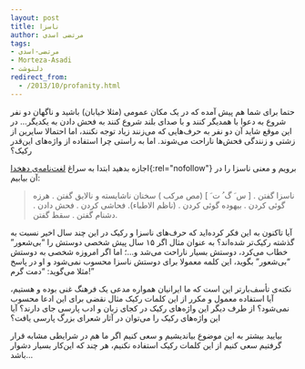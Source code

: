 ```yaml
---
layout: post
title: ناسزا
author: مرتضی اسدی
tags:
- مرتضی-اسدی
- Morteza-Asadi
- دلنوشت
redirect_from: 
  - /2013/10/profanity.html
---
```

  
  
حتما برای شما هم پیش آمده که در یک مکان عمومی (مثلا خیابان) باشید و ناگهان دو نفر شروع به دعوا با همدیگر کنند و با صدای بلند شروع کنند به فحش دادن به یکدیگر… در این موقع شاید آن دو نفر به حرف‌هایی که می‌زنند زیاد توجه نکنند، اما احتمالا سایرین از زشتی و زنندگی فحش‌ها ناراحت می‌شوند. اما به راستی چرا استفاده از واژه‌های این‌قدر رکیک؟  
  
اجازه بدهید ابتدا به سراغ [لغت‌نامه‌ی دهخدا](http://loghatnameh.com/ "لغت‌نامه‌ی دهخدا"){:rel="nofollow"} برویم و معنی ناسزا را در آن بیابیم:  

> ناسزا گفتن . \[ س َ گ ُ ت َ \] (مص مرکب ) سخنان ناشایسته و نالایق گفتن . هرزه گوئی کردن . بیهوده گوئی کردن . (ناظم الاطباء). فحاشی کردن . فحش دادن . دشنام گفتن . سقط گفتن.
  
آیا تاکنون به این فکر کرده‌اید که حرف‌های ناسزا و رکیک در این چند سال اخیر نسبت به گذشته رکیک‌تر شده‌اند؟ به عنوان مثال اگر ۱۵ سال پیش شخصی دوستش را “بی‌شعور” خطاب می‌کرد، دوستش بسیار ناراحت می‌شد و…؛ اما اگر امروزه شخصی به دوستش “بی‌شعور” بگوید، این کلمه معمولا برای دوستش ناسزا محسوب نمی‌شود و او در پاسخ مثلا می‌گوید: “دمت گرم!”  
  
نکته‌ی تأسف‌بارتر این است که ما ایرانیان همواره مدعی یک فرهنگ غنی بوده و هستیم، آیا استفاده معمول و مکرر از این کلمات رکیک مثال نقضی برای این ادعا محسوب نمی‌شود؟ از طرف دیگر این واژه‌های رکیک در کجای زبان و ادب پارسی جای دارند؟ آیا این واژه‌های رکیک را می‌توان در آثار شعرای بزرگ پارسی یافت؟  
  
بیایید بیشتر به این موضوع بیاندیشیم و سعی کنیم اگر ما هم در شرایطی مشابه قرار گرفتیم سعی کنیم از این کلمات رکیک استفاده نکنیم، هر چند که این‌کار بسیار دشوار باشد…